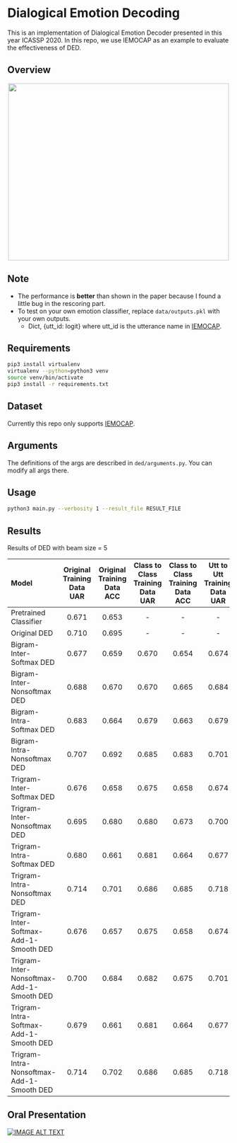 # Dialogical Emotion Decoding

This is an implementation of Dialogical Emotion Decoder presented in this year ICASSP 2020. In this repo, we use IEMOCAP as an example to 
evaluate the effectiveness of DED.

## Overview
	
<p align="center">
  <img src="img/ded.png" width="500" height="400">
</p>


## Note
+ The performance is **better** than shown in the paper because I found a little bug in the rescoring part.
+ To test on your own emotion classifier, replace `data/outputs.pkl` with your own outputs.
	+ Dict, {utt_id: logit} where utt_id is the utterance name in [IEMOCAP](https://sail.usc.edu/iemocap/release_form.php).

## Requirements

```bash
pip3 install virtualenv
virtualenv --python=python3 venv
source venv/bin/activate
pip3 install -r requirements.txt
```

## Dataset

Currently this repo only supports [IEMOCAP](https://sail.usc.edu/iemocap/release_form.php).

## Arguments

The definitions of the args are described in `ded/arguments.py`. You can modify all args there.

## Usage

```bash
python3 main.py --verbosity 1 --result_file RESULT_FILE
```


## Results
Results of DED with beam size = 5

| Model |  Original Training Data UAR  | Original Training Data ACC  |Class to Class Training Data UAR  | Class to Class Training Data ACC  |Utt to Utt Training Data UAR  | Utt to Utt Training Data ACC  |
|:-|:-:|:-:|:-:|:-:|:-:|:-:|
| Pretrained Classifier |0.671|0.653|-|-|-|-|
| Original DED |0.710|0.695|-|-|-|-|
| Bigram-Inter-Softmax DED      |0.677|0.659|0.670|0.654|0.674|0.655|
| Bigram-Inter-Nonsoftmax DED  |0.688|0.670|0.670|0.665|0.684|0.666|
| Bigram-Intra-Softmax DED      |0.683|0.664|0.679|0.663|0.679|0.660|
| Bigram-Intra-Nonsoftmax DED  |0.707|0.692|0.685|0.683|0.701|0.684|
| Trigram-Inter-Softmax DED     |0.676|0.658|0.675|0.658|0.674|0.655|
| Trigram-Inter-Nonsoftmax DED |0.695|0.680|0.680|0.673|0.700|0.684|
| Trigram-Intra-Softmax DED     |0.680|0.661|0.681|0.664|0.677|0.658|
| Trigram-Intra-Nonsoftmax DED |0.714|0.701|0.686|0.685|0.718|0.704|
| Trigram-Inter-Softmax-Add-1-Smooth DED |0.676|0.657|0.675|0.658|0.674|0.655|
| Trigram-Inter-Nonsoftmax-Add-1-Smooth DED |0.700|0.684|0.682|0.675|0.701|0.684|
| Trigram-Intra-Softmax-Add-1-Smooth DED |0.679|0.661|0.681|0.664|0.677|0.658|
| Trigram-Intra-Nonsoftmax-Add-1-Smooth DED |0.714|0.702|0.686|0.685|0.718|0.704|

## Oral Presentation
[![IMAGE ALT TEXT](img/ICASSP20.png)](https://www.youtube.com/watch?v=Ti4foNyrvzo)
